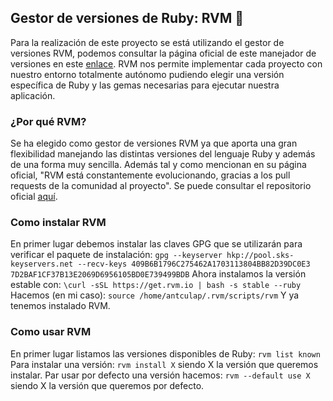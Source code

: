 ## Gestor de versiones de Ruby: RVM :small_orange_diamond:
Para la realización de este proyecto se está utilizando el gestor de versiones RVM, podemos consultar la página oficial de este manejador de versiones en este [enlace](https://rvm.io/).
RVM nos permite implementar cada proyecto con nuestro entorno totalmente autónomo pudiendo elegir una versión específica de Ruby y las gemas necesarias para ejecutar nuestra aplicación.

### ¿Por qué RVM?
Se ha elegido como gestor de versiones RVM ya que aporta una gran flexibilidad manejando las distintas versiones del lenguaje Ruby y además de una forma muy sencilla.  Además tal y como mencionan en su página oficial, "RVM está constantemente evolucionando, gracias a los pull requests de la comunidad al proyecto". Se puede consultar el repositorio oficial [aquí](https://github.com/rvm/rvm).
### Como instalar RVM

En primer lugar debemos instalar las claves GPG que se utilizarán para verificar el paquete de instalación:
`gpg --keyserver hkp://pool.sks-keyservers.net --recv-keys 409B6B1796C275462A1703113804BB82D39DC0E3 7D2BAF1CF37B13E2069D6956105BD0E739499BDB`
Ahora instalamos la versión estable con: 
`\curl -sSL https://get.rvm.io | bash -s stable --ruby`
Hacemos (en mi caso):
`source /home/antculap/.rvm/scripts/rvm`
Y ya tenemos instalado RVM.
### Como usar RVM
En primer lugar listamos las versiones disponibles de Ruby:
`rvm list known`
Para instalar una versión:
`rvm install X` siendo X la versión que queremos instalar.
Par usar por defecto una versión hacemos:
`rvm --default use X` siendo X la versión que queremos por defecto.
